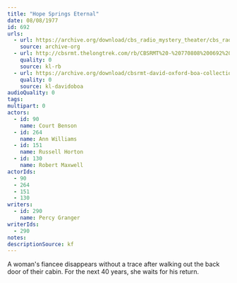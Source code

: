 ```yaml
---
title: "Hope Springs Eternal"
date: 08/08/1977
id: 692
urls: 
  - url: https://archive.org/download/cbs_radio_mystery_theater/cbs_radio_mystery_theater-0651-0700.zip/cbs_radio_mystery_theater-0651-0700%2Fcbsrmt_0692_hope_springs_eternal.mp3
    source: archive-org
  - url: http://cbsrmt.thelongtrek.com/rb/CBSRMT%20-%20770808%200692%20Hope%20Springs%20Eternal_WLNH-FM_rb%20(wow%2Bflutter).mp3
    quality: 0
    source: kl-rb
  - url: https://archive.org/download/cbsrmt-david-oxford-boa-collection/CBSRMT-770808-0692-Hope-Springs-Eternal-(128-48)_WBBM-JE-{BoA}.mp3
    quality: 0
    source: kl-davidoboa
audioQuality: 0
tags: 
multipart: 0
actors:  
  - id: 90
    name: Court Benson  
  - id: 264
    name: Ann Williams  
  - id: 151
    name: Russell Horton  
  - id: 130
    name: Robert Maxwell
actorIds:  
  - 90  
  - 264  
  - 151  
  - 130
writers:  
  - id: 290
    name: Percy Granger
writerIds:  
  - 290
notes: 
descriptionSource: kf
---
```

A woman's fiancee disappears without a trace after walking out the back door of their cabin. For the next 40 years, she waits for his return.